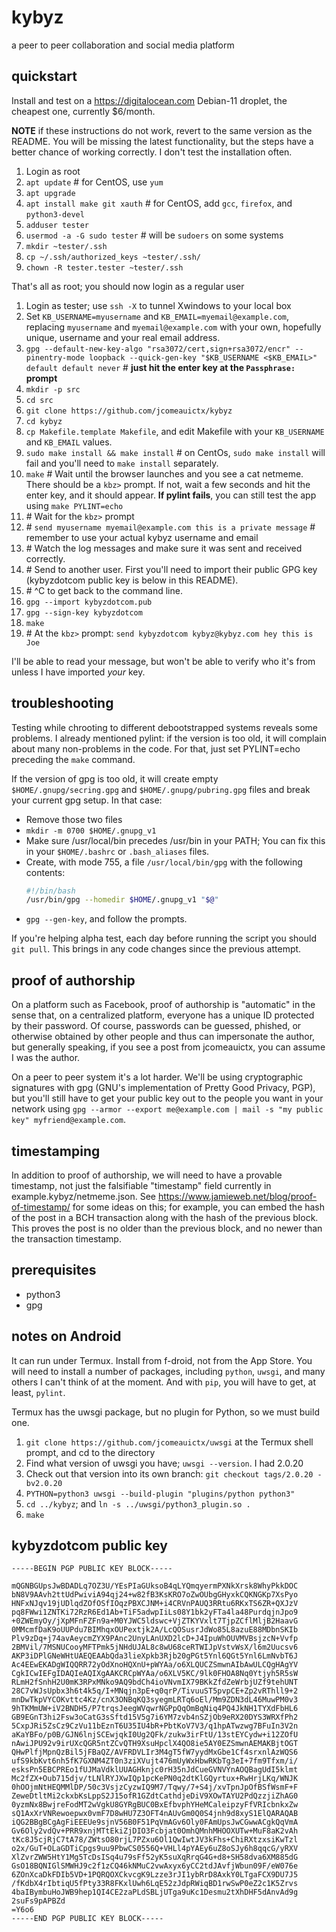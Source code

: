# kybyz
a peer to peer collaboration and social media platform

## quickstart

Install and test on a <https://digitalocean.com> Debian-11 droplet, the cheapest
one, currently $6/month.

**NOTE** if these instructions do not work, revert to the same version
as the README. You will be missing the latest functionality, but the steps have
a better chance of working correctly. I don't test the installation often.

1. Login as root
2. `apt update`  \# for CentOS, use `yum`
3. `apt upgrade`
4. `apt install make git xauth`  \# for CentOS, add `gcc`, `firefox`, and `python3-devel`
5. `adduser tester`
6. `usermod -a -G sudo tester`  \# will be `sudoers` on some systems
7. `mkdir ~tester/.ssh`
9. `cp ~/.ssh/authorized_keys ~tester/.ssh/`
10. `chown -R tester.tester ~tester/.ssh`

That's all as root; you should now login as a regular user

1. Login as tester; use `ssh -X` to tunnel Xwindows to your local box
2. Set `KB_USERNAME=myusername` and `KB_EMAIL=myemail@example.com`, replacing `myusername` and `myemail@example.com` with your own, hopefully unique, username and your real email address.
3. `gpg --default-new-key-algo "rsa3072/cert,sign+rsa3072/encr" --pinentry-mode loopback --quick-gen-key "$KB_USERNAME <$KB_EMAIL>" default default never` \# **just hit the enter key at the `Passphrase:` prompt**
4. `mkdir -p src`
5. `cd src`
6. `git clone https://github.com/jcomeauictx/kybyz`
7. `cd kybyz`
8. `cp Makefile.template Makefile`, and edit Makefile with your `KB_USERNAME` and `KB_EMAIL` values.
9. `sudo make install && make install`  \# on CentOs, `sudo make install` will fail and you'll need to `make install` separately.
10. `make` \# Wait until the browser launches and you see a cat netmeme. There should be a `kbz>` prompt. If not, wait a few seconds and hit the enter key, and it should appear. **If pylint fails**, you can still test the app using `make PYLINT=echo`
11. \# Wait for the `kbz>` prompt
12. \# `send myusername myemail@example.com this is a private message` \# remember to use your actual kybyz username and email
13. \# Watch the log messages and make sure it was sent and received correctly.
14. \# Send to another user. First you'll need to import their public GPG key (kybyzdotcom public key is below in this README).
15. \# ^C to get back to the command line.
16. `gpg --import kybyzdotcom.pub`
17. `gpg --sign-key kybyzdotcom`
18. `make`
19. \# At the `kbz>` prompt: `send kybyzdotcom kybyz@kybyz.com hey this is Joe`

I'll be able to read your message, but won't be able to verify who it's from
unless I have imported *your* key.

## troubleshooting

Testing while chrooting to different debootstrapped systems reveals some
problems. I already mentioned pylint: if the version is too old, it will
complain about many non-problems in the code. For that, just set 
PYLINT=echo preceding the `make` command.

If the version of gpg is too old, it will create empty
`$HOME/.gnupg/secring.gpg` and `$HOME/.gnupg/pubring.gpg` files and break your
current gpg setup. In that case:

 * Remove those two files
 * `mkdir -m 0700 $HOME/.gnupg_v1`
 * Make sure /usr/local/bin precedes /usr/bin in your PATH;
   You can fix this in your `$HOME/.bashrc` or `.bash_aliases` files.
 * Create, with mode 755, a file `/usr/local/bin/gpg` with the following
   contents:
   ```bash
   #!/bin/bash
   /usr/bin/gpg --homedir $HOME/.gnupg_v1 "$@"
   ```
 * `gpg --gen-key`, and follow the prompts.

If you're helping alpha test, each day before running the script you should
`git pull`. This brings in any code changes since the previous attempt.

## proof of authorship

On a platform such as Facebook, proof of authorship is "automatic" in the sense
that, on a centralized platform, everyone has a unique ID protected by their
password. Of course, passwords can be guessed, phished, or otherwise obtained
by other people and thus can impersonate the author, but generally speaking,
if you see a post from jcomeauictx, you can assume I was the author.

On a peer to peer system it's a lot harder. We'll be using cryptographic
signatures with gpg (GNU's implementation of Pretty Good Privacy, PGP), but
you'll still have to get your public key out to the people you want in your
network using `gpg --armor --export me@example.com | mail -s "my public key" myfriend@example.com`.

## timestamping

In addition to proof of authorship, we will need to have a provable timestamp,
not just the falsifiable "timestamp" field currently in
example.kybyz/netmeme.json. See
<https://www.jamieweb.net/blog/proof-of-timestamp/> for some ideas on this; for
example, you can embed the hash of the post in a BCH transaction along with
the hash of the previous block. This proves the post is no older than the
previous block, and no newer than the transaction timestamp.

## prerequisites

* python3
* gpg

## notes on Android

It can run under Termux. Install from f-droid, not from the App Store.
You will need to install a number of packages, including `python`, `uwsgi`,
and many others I can't think of at the moment. And with `pip`, you will have
to get, at least, `pylint`.

Termux has the uwsgi package, but no plugin for Python, so we must build one.

1. `git clone https://github.com/jcomeauictx/uwsgi` at the Termux shell prompt,
and cd to the directory
2. Find what version of uwsgi you have; `uwsgi --version`. I had 2.0.20
3. Check out that version into its own branch:
   `git checkout tags/2.0.20 -bv2.0.20`
4. `PYTHON=python3 uwsgi --build-plugin "plugins/python python3"`
5. `cd ../kybyz`; and `ln -s ../uwsgi/python3_plugin.so .`
6. `make`

## kybyzdotcom public key

```gpg
-----BEGIN PGP PUBLIC KEY BLOCK-----

mQGNBGUpsJwBDADLq7OZ3U/YEsPIaGUksoB4qLYQmqyermPXNkXrsk8WhyPkkDOC
bN8V9AAvh2ttUdPwiviA94qj24+w82fB3KsKRO7oZwOUbgGHyxkCQKNGKp7XsPyo
HNFxNJqv19jUDlqdZOfOSfIOqzPBXCJNM+i4CRVnPAUQ3RRtu6RKxTS6ZR+QXJzV
pq8FWwi1ZNTKi72RzR6Ed1Ab+TiF5adwpIiLs08Y1bk2yFTa4la48PurdqjnJpo9
+0ZWEmyOy/jXpMFnFZFn9a+M0YJWC5ldswc+VjZTKYVxlt7TjpZCflMljB2HaavG
0MMcmfDaK9oUUPdu7BIMhqxOUPextjk2A/LcQOSusrJdWo85L8azuE88MDbnSKIb
Plv9zDq+j74avAeycmZYX9PAnc2UnyLAnUXD2lcD+J4IpuWhOUVMVBsjzcN+Vvfp
2BMVil/7MSNUCooyMFTPmk5jNHdUJAL8c8wU68ceRTWIJpVstvWsX/l6m2Uucsv6
AKP3iDPlGNeWHtUAEQEAAbQda3lieXpkb3Rjb20gPGt5Ynl6QGt5Ynl6LmNvbT6J
Ac4EEwEKADgWIQQRR72yOdXnoHQXnU+pWYAa/o6XLQUCZSmwnAIbAwULCQgHAgYV
CgkICwIEFgIDAQIeAQIXgAAKCRCpWYAa/o6XLV5KC/9lk0FHOA8Nq0Ytjyh5R5sW
RLmH2fSnhH2U0mK3RPxMNko9AQ9bdCh4ioVNvmIX79BKkZfdZeWrbjUZf9tehUNT
28C7vWJsUpbx3h6t4k5q/I+MNqjn3pE+q0qrP/TivuuST5pvpCE+Zp2vRThll9+2
mnDwTkpVYCOKvttc4Kz/cnX3ONBqKQ3syegmLRTq6oEl/Mm9ZDN3dL46MuwPM0v3
9hTKMmUW+iV2BNDH5/P7trqsJeegWVqwrNGPpQqOmBqNiq4PQ4JkNH1TYXdFbHL6
GB9EGnT3hi2Fsw3oCatG3sSftd15V5g7i6YM7zvb4nSZjOb9eRX20DYS3WRXfPh2
5CxpJRi5ZsCz9CzVu11bEznT6U35IU4bR+PbtKoV7V3/q1hpATwzwg7BFuIn3V2n
aKaYBFo/p0B/GJN6lnjSCEwjqkI0Ug2QFk/zukw3irFtU/13stEYCydw+i12ZOfU
nAwiJPU92v9irUXcQGR5ntZCvQTH9XsuHpclX4QO8ie5AY0EZSmwnAEMAKBjtOGT
QHwPlfjMpnQzBil5jFBaQZ/AVFRDVLIr3M4gT5fW7yydMxGbe1Cf4srxnlAzWQS6
ufS9kbKvt6nh5fK7GXNM4ZT0n3ziXVujt476mUyWxHbwRKbTg3eI+7fm9Tfxm/i/
esksPn5EBCPREo1fUJMaVdklUUAGHknjc0rH35nJdCueGVNVYnAOQBagUdI5klmt
Mc2fZX+Oub715djv/tLNlRYJXwIQp1pcKePN0q2dtKlGQyrtux+RwHrjLKq/WNJK
0hOOjmNtHEQMMlDP/50c3VsjzCyzwIQ9M7/Tqwy/7+S4j/xvTpnJpOfBSfWsmF+F
ZeweDtltMi2ckxbKsLppS2J15ofR1GZdtCathdjeDiV9XOwTAYU2PdQzzjiZhAG0
0yzmNx8BwjreFodMT2wVgkU8GYRgBUC0BxEfbvphYHeMCaleipzyFfVRIcbnkxZw
sQ1AxXrVNRewoepwx0vmF7D8wHU7Z3OFT4nAUvGm0Q0S4jnh9d8xyS1ElQARAQAB
iQG2BBgBCgAgFiEEEUe9sjnV56B0F51PqVmAGv6Oly0FAmUpsJwCGwwACgkQqVmA
Gv6Oly2vdQv+PRR9xnjMTtEkiZjDIO3Fcbjat0OmhQMnhMHOOXUTw+MuF8aK2vAh
tKc8J5cjRjC7tA78/ZWtsO80rjL7PZxu6Ol1QwIwtJV3kFhs+ChiRXtzxsiKwTzl
o2x/GuT+OLaGDTiCpgs9uu9PbwCS0556Q+VHLl4pYAEy6uZ8oSJy6h8qqcG/yRXV
XlZvrZWW5HtY1Mg5TcDsISq4u79sFf52yK5suXqRrqG4G+d8+SH58dva6XM885dG
GsO18BQNIGlSMWHJ9c2f1zCQ46kNMuC2vwAxyx6yCC2tdJAvfjWbun09F/eW076e
6ZOnXcaDkFDIb5VD+1PQRQOXCkvcgK9Lzze3rJI1ybRrD8AxkY0LTgaFCX9DU7J5
/fKdbX4rIbtiqU5fPty33R8FKxlUwh6LqE52zJdpRWiqBD1rwSwP0eZ2c1K5Zrvs
4baIBymbuHoJWB9hep1QI4CE2zaPLdSBLjUTga9uKc1Desmu2tXhDHF5dAnvAd9g
2suFs9pAPBZd
=Y6o6
-----END PGP PUBLIC KEY BLOCK-----
```
